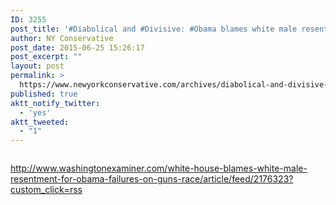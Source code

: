 ```yaml
---
ID: 3255
post_title: '#Diabolical and #Divisive: #Obama blames white male resentment for failures on guns, race'
author: NY Conservative
post_date: 2015-06-25 15:26:17
post_excerpt: ""
layout: post
permalink: >
  https://www.newyorkconservative.com/archives/diabolical-and-divisive-obama-blames-white-male-resentment-for-failures-on-guns-race/
published: true
aktt_notify_twitter:
  - 'yes'
aktt_tweeted:
  - "1"
---
```

<p><img src="http://www.newyorkconservative.com/wp-content/uploads/2015/06/062515_1925_Diabolicala1.png" alt=""/>
	</p><p><a href="http://www.washingtonexaminer.com/white-house-blames-white-male-resentment-for-obama-failures-on-guns-race/article/feed/2176323?custom_click=rss">http://www.washingtonexaminer.com/white-house-blames-white-male-resentment-for-obama-failures-on-guns-race/article/feed/2176323?custom_click=rss</a>
	</p>